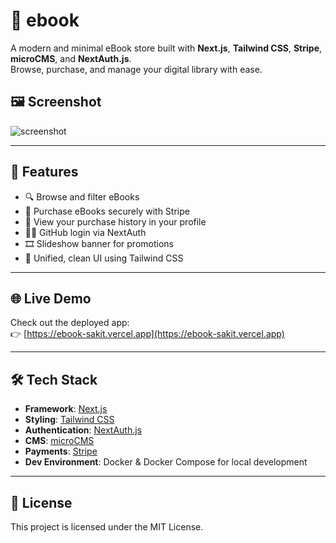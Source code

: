 # 📘 ebook

A modern and minimal eBook store built with **Next.js**, **Tailwind CSS**, **Stripe**, **microCMS**, and **NextAuth.js**.  
Browse, purchase, and manage your digital library with ease.

## 🖼️ Screenshot

![screenshot](./public/screenshot.png)

---

## 🚀 Features

- 🔍 Browse and filter eBooks
- 🛒 Purchase eBooks securely with Stripe
- 🧾 View your purchase history in your profile
- 🧑‍💻 GitHub login via NextAuth
- 🎞️ Slideshow banner for promotions
- 💎 Unified, clean UI using Tailwind CSS

---

## 🌐 Live Demo

Check out the deployed app:  
👉 [https://ebook-sakit.vercel.app](https://ebook-sakit.vercel.app)

---

## 🛠️ Tech Stack

- **Framework**: [Next.js](https://nextjs.org/)
- **Styling**: [Tailwind CSS](https://tailwindcss.com/)
- **Authentication**: [NextAuth.js](https://next-auth.js.org/)
- **CMS**: [microCMS](https://microcms.io/)
- **Payments**: [Stripe](https://stripe.com/)
- **Dev Environment**: Docker & Docker Compose for local development

---

## 📄 License

This project is licensed under the MIT License.
